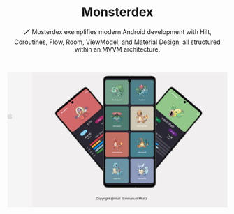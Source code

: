 <h1 align="center">Monsterdex</h1>


<p align="center">  
🗡️ 
Mosterdex exemplifies modern Android development with Hilt, Coroutines, Flow, Room, ViewModel, and Material Design, all structured within an MVVM architecture.
</p>

</br>

<p align="center">
<img src="/previews/landing.png"/>
</p>
